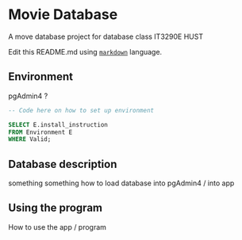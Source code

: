 # Movie Database
A move database project for database class IT3290E
HUST

Edit this README.md using [`markdown`](https://www.markdownguide.org) language.

## Environment
pgAdmin4 ?
```sql
-- Code here on how to set up environment

SELECT E.install_instruction
FROM Environment E
WHERE Valid;
```

## Database description
something something
how to load database into pgAdmin4 / into app


## Using the program
How to use the app / program